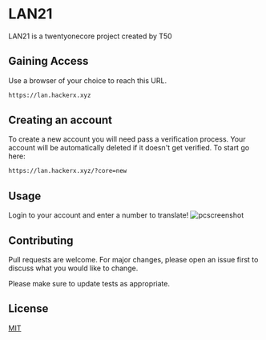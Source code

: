 # LAN21

LAN21 is a twentyonecore project created by T50

## Gaining Access

Use a browser of your choice to reach this URL.

```bash
https://lan.hackerx.xyz
```

## Creating an account

To create a new account you will need pass a verification process. Your account will be automatically deleted if it doesn't get verified. To start go here:
```bash
https://lan.hackerx.xyz/?core=new
```
## Usage

Login to your account and enter a number to translate!
![pcscreenshot](./assets/readme/lan21.gif)

## Contributing
Pull requests are welcome. For major changes, please open an issue first to discuss what you would like to change.

Please make sure to update tests as appropriate.

## License
[MIT](https://choosealicense.com/licenses/mit/)
